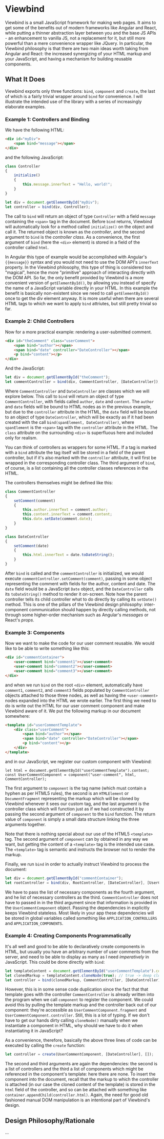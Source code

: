 # Viewbind

Viewbind is a small JavaScript framework for making web pages. It aims to get some of the benefits out of modern frameworks like Angular and React, while putting a thinner abstraction layer between you and the base JS APIs - an enhancement to vanilla JS, not a replacement for it, but still more powerful than a mere convenience wrapper like JQuery. In particular, the Viewbind philosophy is that there are two main ideas worth taking from Angular and React: the increased synergizing of your HTML markup and your JavaScript, and having a mechanism for building reusable components.

## What It Does

Viewbind exports only three functions: `bind`, `component` and `create`, the last of which is a fairly trivial wrapper around `bind` for convenience. I will illustrate the intended use of the library with a series of increasingly elaborate examples.

### Example 1: Controllers and Binding

We have the following HTML:

```html
<div id="myDiv">
    <span bind="message"></span>
</div>
```

and the following JavaScript:

```javascript
class Controller
{
	initialize()
    {
        this.message.innerText = "Hello, world!";
    }
}

let div = document.getElementById("myDiv");
let controller = bind(div, Controller);
```

The call to `bind` will return an object of type `Controller` with a field `message` containing the `<span>` tag in the document. Before `bind` returns, Viewbind will automatically look for a method called `initialize()` on the object and call it. The returned object is known as the *controller*, and the second argument to `bind` is the *controller class*. As a convenience, the first argument of `bind` (here the `<div>` element) is stored in a field of the controller called `html`.

In Angular this type of example would be accomplished with Angular's `{{message}}` syntax and you would not need to use the DOM API's `innerText` property. In the Viewbind philosophy, this type of thing is considered too "magical", hence the more "primitive" approach of interacting directly with the DOM API. So far, the only benefit provided by Viewbind is a more convenient version of `getElementById()`, by allowing you instead of specify the name of a JavaScript variable directly in your HTML. In this example the benefit is basically non-existent since we need to call `getElementById()` once to get the div element anyway. It is more useful when there are several HTML tags to which we want to apply `bind` attriutes, but still pretty trivial so far.

### Example 2: Child Controllers

Now for a more practical example: rendering a user-submitted comment.

```html
<div id="theComment" class="userComment">
    <span bind="author"></span>
    <span bind="date" controller="DateController"></span>
    <p bind="content"></p>
</div>
```

And the JavaScript:

```javascript
let div = document.getElementById("theComment");
let commentController = bind(div, CommentController, [DateController]);
```

Where `CommentController` and `DateController` are classes which we will explore below. This call to `bind` will return an object of type `CommentController`, with fields called `author`, `date` and `content`. The `author` and `date` fields will be bound to HTML nodes as in the previous example, but due to the `controller` attribute in the HTML, the `date` field will be bound to an object of type `DateController`, which will be exactly as if it had been created with the call `bind(spanElement, DateController)`, where `spanElement` is the `<span>` tag with the `controller` attribute in the HTML. The `class` attribute on the surrounding `<div>` is superfluous here and included only for realism.

You can think of controllers as wrappers for some HTML. If a tag is marked with a `bind` attribute the tag itself will be stored in a field of the parent controller, but if it's also marked with the `controller` attribute, it will first be wrapped in the corresponding controller class. The third argument of `bind`, of course, is a list containing all the controller classes references in the HTML.

The controllers themselves might be defined like this:

```javascript
class CommentController
{
	setComment(comment)
    {
        this.author.innerText = comment.author;
        this.content.innerText = comment.content;
        this.date.setDate(comment.date);
    }
}

class DateController
{
	setComment(date)
    {
        this.html.innerText = date.toDateString();
    }
}
```

After `bind` is called and the `commentController` is initialized, we would execute `commentController.setComment(comment)`, passing in some object representing the comment with fields for the author, content and date. The `date` field would be a JavaScript `Date` object, and the `DateController` calls its `toDateString()` method to render it on-screen. Note how the parent controller tells its child controller what to do directly by calling its `setDate()` method. This is one of the pillars of the Viewbind design philosophy: inter-component communication should happen by directly calling methods, not through some higher-order mechanism such as Angular's *messages* or React's *props*.

### Example 3: Components

Now we want to make the code for our user comment reusable. We would like to be able to write something like this:

```html
<div id="commentContainer">
	<user-comment bind="comment1"></user-comment>
    <user-comment bind="comment2"></user-comment>
    <user-comment bind="comment3"></user-comment>
</div>
```

and when we run `bind` on the root `<div>` element, automatically have `comment1`, `comment2`, and `comment3` fields populated by `CommentController` objects attached to those three nodes, as well as having the `<user-comment>` nodes expanded into the HTML we wrote earlier. The first thing we need to do is write out the HTML for our user comment component and make Viewbind aware of it. We put the following markup in our document somewhere:

```html
<template id="userCommentTemplate">
    <div class="userComment">
        <span bind="author"></span>
        <span bind="date" controller="DateController"></span>
        <p bind="content"></p>
    </div>
</template>
```

and in our JavaScript, we register our custom component with Viewbind:

```
let html = document.getElementById("userCommentTemplate").content;
const UserCommentComponent = component("user-comment", html, CommentController);
```

The first argument to `component` is the tag name (which must contain a hyphen as per HTML5 rules), the second is an `HTMLElement` or `DocumentFragment` representing the markup which will be cloned by Viewbind whenever it sees our custom tag, and the last argument is the controller class which will function just as if we had constructed it by passing the second argument of `component` to the `bind` function. The return value of `component` is simply a small data structure linking the three arguments together.

Note that there is nothing special about our use of the HTML5 `<template>` tag. The second argument of `component` can by obtained in any way we want, but getting the content of a `<template>` tag is the intended use case. The `<template>` tag is semantic and instructs the browser not to render the markup.

Finally, we run `bind` in order to actually instruct Viewbind to process the document:

```javascript
let div = document.getElementById("commentContainer");
let rootController = bind(div, RootController, [DateController], [UserCommentComponent]);
```

We have to pass the list of necessary components as the fourth argument, and he list of necessary controllers as the third. `CommentController` does not have to passed in in the third argument since that information is provided in the `UserCommentComponent` object. Passing the dependencies in explicitly keeps Viewbind stateless. Most likely in your app these dependencies will be stored in global variables called something like `APPLICATION_CONTROLLERS` and `APPLICATION_COMPONENTS`.

### Example 4: Creating Components Programmatically

It's all well and good to be able to declaratively create components in HTML, but usually you have an arbitrary number of user comments from the server, and need to be able to display as many as I need  *imperatively* in JavaScript. This could be done directly with `bind`:

```javascript
let templateContent = document.getElementById("userCommentTemplate").content;
let clonedMarkup = templateContent.cloneNode(true); // true -> deep clone
let controller = bind(clonedMarkup, CommentController, [DateController]);
```

However, this is in some sense code duplication since the fact that that template goes with the controller `CommentController` is already written into the program when we call `component` to register the component. We could avoid this by pulling the template markup and the controller back out of our component: they're accessible as `UserCommentComponent.fragment` and `UserCommentComponent.controller`. Still, this is a lot of typing. If we don't have to get our hands dirty calling `cloneNode()` manually when we instantiate a component in HTML, why should we have to do it when instantiating it in JavaScript?

As a convenience, therefore, basically the above three lines of code can be executed by calling the `create` function:

```javascript
let controller = create(UserCommentComponent, [DateController], []);
```

The second and third arguments are again the dependencies: the second is a list of controllers and the third a list of components which might be referenced in the component's template: here there are none. To insert the component into the document, recall that the markup to which the controller is attached (in our case the cloned content of the template) is stored in the `html` field of the controller, and so can be attached with something like `container.appendChild(controller.html)`. Again, the need for good old fashioned manual DOM manipulation is an intentional part of Viewbind's design.

## Design Philosophy/Rationale

...